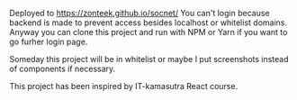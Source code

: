 Deployed to https://zonteek.github.io/socnet/
You can't login because backend is made to prevent access besides localhost or whitelist domains.
Anyway you can clone this project and run with NPM or Yarn if you want to go furher login page.

Someday this project will be in whitelist or maybe I put screenshots instead of components if necessary.

This project has been inspired by IT-kamasutra React course.
